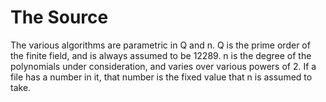 # The Source

The various algorithms are parametric in Q and n. Q is the prime order of the finite field, and is always assumed to be 12289. 
n is the degree of the polynomials under consideration, and varies over various powers of 2.
If a file has a number in it, that number is the fixed value that n is assumed to take.
